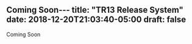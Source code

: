 
Coming Soon---
title: "TR13 Release System"
date: 2018-12-20T21:03:40-05:00
draft: false
---

Coming Soon
